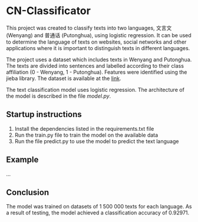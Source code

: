 # CN-Classificator
This project was created to classify texts into two languages, 文言文 (Wenyang) and 普通话 (Putonghua), using logistic regression. It can be used to determine the language of texts on websites, social networks and other applications where it is important to distinguish texts in different languages.

The project uses a dataset which includes texts in Wenyang and Putonghua. The texts are divided into sentences and labelled according to their class affiliation (0 - Wenyang, 1 - Putonghua). Features were identified using the jieba library. The dataset is available at the [link](https://drive.google.com/file/d/1BB6GAcq0MrarXmlbZHEfnqmfeJsdb69Q/view?usp=sharing).

The text classification model uses logistic regression. The architecture of the model is described in the file *model.py*.

## Startup instructions
1. Install the dependencies listed in the requirements.txt file
2. Run the train.py file to train the model on the available data
3. Run the file predict.py to use the model to predict the text language

## Example
...

## Conclusion
The model was trained on datasets of 1 500 000 texts for each language. As a result of testing, the model achieved a classification accuracy of 0.92971.
